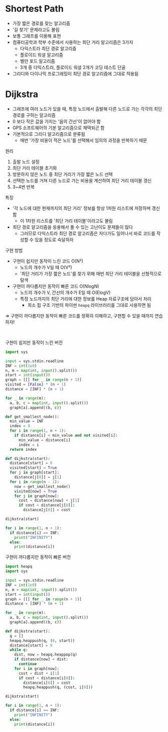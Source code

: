 # Shortest Path

- 가장 짧은 경로를 찾는 알고리즘
- '길 찾기' 문제라고도 불림
- 보통 그래프를 이용해 표현
- 컴퓨터공학과 학부 수준에서 사용하는 최단 거리 알고리즘은 3가지
  - 다익스트라 최단 경로 알고리즘
  - 플로이드 워셜 알고리즘
  - 벨만 포드 알고리즘
  - 3개 중 다익스트라, 플로이드 워셜 2개가 코딩 테스트 단골
- 그리디와 다이나믹 프로그래밍이 최단 경로 알고리즘에 그대로 적용됨

# Dijkstra

- 그래프에 여러 노드가 있을 때, 특정 노드에서 출발해 다른 노드로 가는 각각의 최단 경로를 구하는 알고리즘
- 0 보다 작은 값을 가지는 '음의 간선'이 없어야 함
- GPS 소프트웨어의 기본 알고리즘으로 채택되곤 함
- 기본적으로 그리디 알고리즘으로 분류됨
  - 매번 '가장 비용이 적은 노드'를 선택해서 임의의 과정을 반복하기 때문

원리

1. 출발 노드 설정
2. 최단 거리 테이블 초기화
3. 방문하지 않은 노드 중 최단 거리가 가장 짧은 노드 선택
4. 선택한 노드를 거쳐 다른 노드로 가는 비용을 계산하여 최단 거리 테이블 갱신
5. 3~4번 반복

특징

- '각 노드에 대한 현재까지의 최단 거리' 정보를 항상 1차원 리스트에 저장하며 갱신함
  - 이 1차원 리스트를 '최단 거리 테이블'이라고도 불림
- 최단 경로 알고리즘을 응용해서 풀 수 있는 고난이도 문제들이 많다
  - 그러므로 다익스트라 최단 경로 알고리즘은 자다가도 일어나서 바로 코드를 작성할 수 있을 정도로 숙달하자

구현 방법

- 구현이 쉽지만 동작이 느린 코드 O(N²)
  - 노드의 개수가 V일 때 O(V²)
  - '최단 거리가 가장 짧은 노드'를 찾기 위해 매번 최단 거리 테이블을 선형적으로 탐색
- 구현이 까다롭지만 동작이 빠른 코드 O(NlogN)
  - 노드의 개수가 V, 간선의 개수가 E일 때 O(ElogV)
  - 특정 노드까지의 최단 거리에 대한 정보를 Heap 자료구조에 담아서 처리
    - 최소 힙 구조 기반의 파이썬 `heapq` 라이브러리를 그대로 사용하면 됨

⇒ 구현이 까다롭지만 동작이 빠른 코드를 정확히 이해하고, 구현할 수 있을 때까지 연습하자!

<br>

구현이 쉽지만 동작이 느린 버전

```py
import sys

input = sys.stdin.readline
INF = int(1e9)
n, m = map(int, input().split())
start = int(input())
graph = [[] for _ in range(n + 1)]
visited = [False] * (n + 1)
distance = [INF] * (n + 1)

for _ in range(m):
  a, b, c = map(int, input().split())
  graph[a].append((b, c))

def get_smallest_node():
  min_value = INF
  index = 0
  for i in range(1, n + 1):
    if distance[i] < min_value and not visited[i]:
      min_value = distance[i]
      index = i
  return index

def dijkstra(start):
  distance[start] = 0
  visited[start] = True
  for j in graph[start]:
    distance[j[0]] = j[1]
  for i in range(n - 1):
    now = get_smallest_node()
    visited[now] = True
    for j in graph[now]:
      cost = distance[now] + j[1]
      if cost < distance[j[0]]:
        distance[j[0]] = cost

dijkstra(start)

for i in range(1, n + 1):
  if distance[i] == INF:
    print("INFINITY")
  else:
    print(distance[i])
```

구현이 까다롭지만 동작이 빠른 버전

```py
import heapq
import sys

input = sys.stdin.readline
INF = int(1e9)
n, m = map(int, input().split())
start = int(input())
graph = [[] for _ in range(n + 1)]
distance = [INF] * (n + 1)

for _ in range(m):
  a, b, c = map(int, input().split())
  graph[a].append((b, c))

def dijkstra(start):
  q = []
  heapq.heappush(q, (0, start))
  distance[start] = 0
  while q:
    dist, now = heapq.heappop(q)
    if distance[now] < dist:
      continue
    for i in graph[now]:
      cost = dist + i[1]
      if cost < distance[i[0]]:
        distance[i[0]] = cost
        heapq.heappush(q, (cost, i[0]))

dijkstra(start)

for i in range(1, n + 1):
  if distance[i] == INF:
    print("INFINITY")
  else:
    print(distance[i])
```
